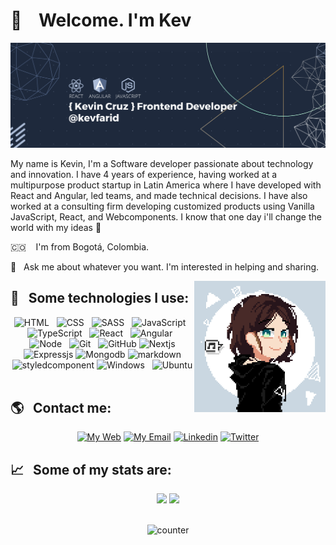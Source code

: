 # 👋 &nbsp;&nbsp; Welcome. I'm Kev

![banner](./imgs/banner.png)

My name is Kevin, I'm a Software developer passionate about technology and innovation. I have 4 years of experience, having worked at a multipurpose product startup in Latin America where I have developed with React and Angular, led teams, and made technical decisions. I have also worked at a consulting firm developing customized products using Vanilla JavaScript, React, and Webcomponents. I know that one day i'll change the world with my ideas 🖤

<!-- 🔭 &nbsp;&nbsp;&nbsp;I’m currently working at <a href="">/a> with Frontend Engineer  -->

🇨🇴 &nbsp;&nbsp;&nbsp;I'm from Bogotá, Colombia.

💬 &nbsp;&nbsp;Ask me about whatever you want. I'm interested in helping and sharing.

<!-- 📫 How to reach me:

&nbsp; &nbsp;  &nbsp; [![Linkedin](https://i.stack.imgur.com/gVE0j.png) LinkedIn](https://www.linkedin.com/in/kevfarid/) -->

<img alt="avatar" src="./imgs/avatar.png" align="right" width="210"/>

## 🎯 &nbsp;&nbsp;Some technologies I use:

<p align="center">
  <img src="https://img.shields.io/badge/HTML5-E34F26?style=for-the-badge&logo=html5&logoColor=white" alt="HTML" />&nbsp;&nbsp;
  <img src="https://img.shields.io/badge/CSS3-1572B6?style=for-the-badge&logo=css3&logoColor=white" alt="CSS" />&nbsp;&nbsp;
  <img src="https://img.shields.io/badge/Sass-CC6699?style=for-the-badge&logo=sass&logoColor=white" alt="SASS" />&nbsp;&nbsp;
  <img src="https://img.shields.io/badge/JavaScript-323330?style=for-the-badge&logo=javascript&logoColor=F7DF1E" alt="JavaScript" />&nbsp;&nbsp;
  <img src="https://img.shields.io/badge/TypeScript-007ACC?style=for-the-badge&logo=typescript&logoColor=white" alt="TypeScript" />&nbsp;&nbsp;
  <img src="https://img.shields.io/badge/React-20232A?style=for-the-badge&logo=react&logoColor=61DAFB" alt="React" />&nbsp;&nbsp;
  <img src="https://img.shields.io/badge/Angular-DD0031?style=for-the-badge&logo=angular&logoColor=white" alt="Angular" />&nbsp;&nbsp;
  <img src="https://img.shields.io/badge/Node.js-43853D?style=for-the-badge&logo=node.js&logoColor=white" alt="Node" />&nbsp;&nbsp;
  <img src="https://img.shields.io/badge/Git-F05032?style=for-the-badge&logo=git&logoColor=white" alt="Git" />&nbsp;&nbsp;
  <img src="https://img.shields.io/badge/github%20-%23000.svg?&style=for-the-badge&logo=github&logoColor=white" alt="GitHub" />
  <img src="https://img.shields.io/badge/Next-black?style=for-the-badge&logo=next.js&logoColor=white" alt="Nextjs" />
  <img src="https://img.shields.io/badge/express.js-%23404d59.svg?style=for-the-badge&logo=express&logoColor=%2361DAFB" alt="Expressjs"/>
  <img src="https://img.shields.io/badge/MongoDB-%234ea94b.svg?style=for-the-badge&logo=mongodb&logoColor=white" alt="Mongodb" />
  <img src="https://img.shields.io/badge/markdown-%23000000.svg?style=for-the-badge&logo=markdown&logoColor=white" alt="markdown" />
  <img src="https://img.shields.io/badge/styled--components-DB7093?style=for-the-badge&logo=styled-components&logoColor=white" alt="styledcomponent" />
  <img src="https://img.shields.io/badge/Windows-0078D6?style=for-the-badge&logo=windows&logoColor=white" alt="Windows" />&nbsp;&nbsp;
  <img src="https://img.shields.io/badge/Ubuntu-E95420?style=for-the-badge&logo=ubuntu&logoColor=white" alt="Ubuntu" />&nbsp;&nbsp;
</p>

## 🌎 &nbsp;&nbsp;Contact me:
<p align='center'>
  <a href="https://www.kevfarid.dev/"><img src="https://img.shields.io/badge/-MY%20WEB-55688a?style=for-the-badge&logo=Next.js" alt="My Web"/></a>
  <a href="mailto:kevfaridc@gmail.com"><img src="https://img.shields.io/badge/kevfaridc%40gmail.com-1f2a3d?style=for-the-badge&logo=Mail.Ru" alt="My Email"/></a>
  <a href="https://www.linkedin.com/in/kevfarid/"><img src="https://img.shields.io/badge/LinkedIn-0077B5?style=for-the-badge&logo=linkedin&logoColor=white" alt="Linkedin"/></a>
  <a href="https://twitter.com/KevFarid_"><img src="https://img.shields.io/badge/Twitter-1DA1F2?style=for-the-badge&logo=twitter&logoColor=white" alt="Twitter"/></a>
</ p>

## 📈 &nbsp;&nbsp;Some of my stats are:

<p align='center'>
  <img height="160em" src="https://github-readme-stats.vercel.app/api?username=kevfarid&theme=tokyonight&show_icons=true&hide=contribs" />
  <img height="160em" src="https://github-readme-stats.vercel.app/api/top-langs/?username=kevfarid&theme=tokyonight&layout=compact" />
</p>
</br>
<div align='center'>
  <img src="https://komarev.com/ghpvc/?username=kevfarid&style=for-the-badge" alt="counter"/>
</div>

<!--
**KevFarid/KevFarid** is a ✨ _special_ ✨ repository because its `README.md` () appears on your GitHub profile.

Here are some ideas to get you started:

- 🔭 I’m currently working on ...
- 🌱 I’m currently learning ...
- 👯 I’m looking to collaborate on ...
- 🤔 I’m looking for help with ...
- 💬 Ask me about ...
- 📫 How to reach me: ...
- 😄 Pronouns: ...
- ⚡ Fun fact: ...
-->
